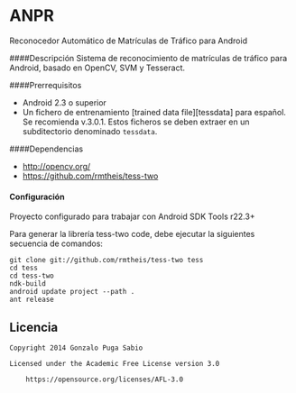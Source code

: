 # ANPR
Reconocedor Automático de Matrículas de Tráfico para Android

####Descripción
Sistema de reconocimiento de matrículas de tráfico para Android, basado en OpenCV, SVM y Tesseract.

####Prerrequisitos
* Android 2.3 o superior
* Un fichero de entrenamiento [trained data file][tessdata] para español. Se recomienda v.3.0.1. Estos ficheros se deben extraer en un subditectorio denominado `tessdata`.

####Dependencias
* http://opencv.org/
* https://github.com/rmtheis/tess-two

#### Configuración

Proyecto configurado para trabajar con Android SDK Tools r22.3+ 

Para generar la librería tess-two code, debe ejecutar la siguientes secuencia de comandos:

    git clone git://github.com/rmtheis/tess-two tess
    cd tess
    cd tess-two
    ndk-build
    android update project --path .
    ant release

## Licencia

    Copyright 2014 Gonzalo Puga Sabio

    Licensed under the Academic Free License version 3.0

        https://opensource.org/licenses/AFL-3.0


